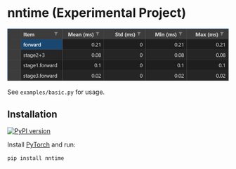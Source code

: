# nntime (Experimental Project)

<p align="center"><img alt="Teaser" src="doc/img/teaser.png" width="600px"></p>

See `examples/basic.py` for usage.

## Installation

[![PyPI version](https://badge.fury.io/py/nntime.svg)](https://badge.fury.io/py/nntime)

Install [PyTorch](https://pytorch.org/) and run:
```
pip install nntime
```
